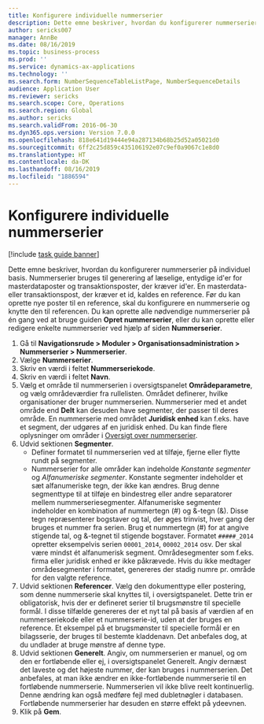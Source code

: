 ```yaml
---
title: Konfigurere individuelle nummerserier
description: Dette emne beskriver, hvordan du konfigurerer nummerserier på individuel basis.
author: sericks007
manager: AnnBe
ms.date: 08/16/2019
ms.topic: business-process
ms.prod: ''
ms.service: dynamics-ax-applications
ms.technology: ''
ms.search.form: NumberSequenceTableListPage, NumberSequenceDetails
audience: Application User
ms.reviewer: sericks
ms.search.scope: Core, Operations
ms.search.region: Global
ms.author: sericks
ms.search.validFrom: 2016-06-30
ms.dyn365.ops.version: Version 7.0.0
ms.openlocfilehash: 818e641d19444e94a287134b68b25d52a05021d0
ms.sourcegitcommit: 6ff2c25d859c435106192e07c9ef0a9067c1e8d0
ms.translationtype: HT
ms.contentlocale: da-DK
ms.lasthandoff: 08/16/2019
ms.locfileid: "1886594"
---
```

# <a name="set-up-number-sequences-on-an-individual-basis"></a>Konfigurere individuelle nummerserier

[!include [task guide banner](../../includes/task-guide-banner.md)]

Dette emne beskriver, hvordan du konfigurerer nummerserier på individuel basis. Nummerserier bruges til generering af læselige, entydige id'er for masterdataposter og transaktionsposter, der kræver id'er. En masterdata- eller transaktionspost, der kræver et id, kaldes en reference. Før du kan oprette nye poster til en reference, skal du konfigurere en nummerserie og knytte den til referencen. Du kan oprette alle nødvendige nummerserier på én gang ved at bruge guiden **Opret nummerserier**, eller du kan oprette eller redigere enkelte nummerserier ved hjælp af siden **Nummerserier**.

1. Gå til **Navigationsrude > Moduler > Organisationsadministration > Nummerserier > Nummerserier**.
2. Vælge **Nummerserier**.
3. Skriv en værdi i feltet **Nummerseriekode**.
4. Skriv en værdi i feltet **Navn**.
5. Vælg et område til nummerserien i oversigtspanelet **Områdeparametre**, og vælg områdeværdier fra rullelisten. Området definerer, hvilke organisationer der bruger nummerserien. Nummerserier med et andet område end **Delt** kan desuden have segmenter, der passer til deres område. En nummerserie med området **Juridisk enhed** kan f.eks. have et segment, der udgøres af en juridisk enhed. Du kan finde flere oplysninger om områder i [Oversigt over nummerserier](https://docs.microsoft.com/dynamics365/unified-operations/fin-and-ops/organization-administration/number-sequence-overview). 
6. Udvid sektionen **Segmenter**.
    - Definer formatet til nummerserien ved at tilføje, fjerne eller flytte rundt på segmenter.  
    - Nummerserier for alle områder kan indeholde *Konstante segmenter* og *Alfanumeriske segmenter*. Konstante segmenter indeholder et sæt alfanumeriske tegn, der ikke kan ændres. Brug denne segmenttype til at tilføje en bindestreg eller andre separatorer mellem nummerseriesegmenter. Alfanumeriske segmenter indeholder en kombination af nummertegn (#) og &-tegn (&). Disse tegn repræsenterer bogstaver og tal, der øges trinvist, hver gang der bruges et nummer fra serien. Brug et nummertegn (#) for at angive stigende tal, og &-tegnet til stigende bogstaver. Formatet `#####_2014` opretter eksempelvis serien `00001_2014`, `00002_2014` osv. Der skal være mindst ét alfanumerisk segment. Områdesegmenter som f.eks. firma eller juridisk enhed er ikke påkrævede. Hvis du ikke medtager områdesegmenter i formatet, genereres der stadig numre pr. område for den valgte reference.  
7. Udvid sektionen **Referencer**. Vælg den dokumenttype eller postering, som denne nummerserie skal knyttes til, i oversigtspanelet. Dette trin er obligatorisk, hvis der er defineret serier til brugsmønstre til specielle formål. I disse tilfælde genereres der et nyt tal på basis af værdien af en nummerseriekode eller et nummerserie-id, uden at der bruges en reference. Et eksempel på et brugsmønster til specielle formål er en bilagsserie, der bruges til bestemte kladdenavn. Det anbefales dog, at du undlader at bruge mønstre af denne type.  
8. Udvid sektionen **Generelt**. Angiv, om nummerserien er manuel, og om den er fortløbende eller ej, i oversigtspanelet Generelt. Angiv dernæst det laveste og det højeste nummer, der kan bruges i nummerserien. Det anbefales, at man ikke ændrer en ikke-fortløbende nummerserie til en fortløbende nummerserie. Nummerserien vil ikke blive reelt kontinuerlig. Denne ændring kan også medføre fejl med dubletnøgler i databasen. Fortløbende nummerserier har desuden en større effekt på ydeevnen.   
9. Klik på **Gem**.

